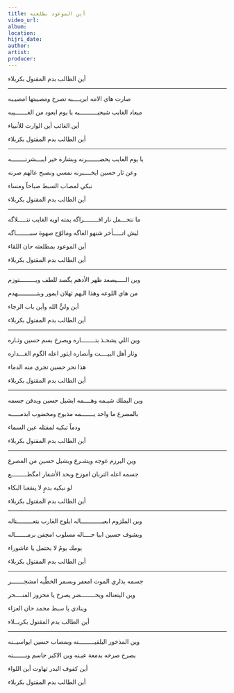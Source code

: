 ```yaml
---
title: أين الموعود بطلعته
video_url:
album:
location:
hijri_date:
author:
artist:
producer:
---
```



أين الطالب بدم المقتول بكربلاء

* * *

صارت هاي الامه ابريــــبه          تصرخ ومصيبتها امصيـبه

ميعاد الغايب شيجيــــــــــبه          يا يوم ايعود من الغـــــــيبه

أين الغائب أين الوارث للأنبياء

أين الطالب بدم المقتول بكربلاء

* * *

يا يوم الغايب يحضـــــــرنه          وبشارة خير ايبـــشرنــــــــه

وعن ثار حسين ايخــــبرنه          نمسي ونصبح عالهم صرنه

نبكي لمصاب السبط صباحاً ومساء

أين الطالب بدم المقتول بكربلاء

* * *

ما نتحـــمل نار افــــــــراگه          يمته اويه الغايب نتـــــلاگه

ليش اتـــــأخر شنهو العاگه          ومالوّح صهوة سبــــــــاگه

أين الموعود بمطلعته حان اللقاء

أين الطالب بدم المقتول بكربلاء

* * *

وين الـــــيصعد ظهر الأدهم          يگصد للطف ويـــــــــتوزم

من هاي اللوعه وهذا الـهم          ثهلان ايمور ويتـــــــــــهدم

أين وليُّ الله وأين باب الرجاء

أين الطالب بدم المقتول بكربلاء

* * *

وين اللي يشحـذ بتــــــــاره          ويصرخ بسم حسين وثـاره

وثار أهل البيــــت وأنصاره          ايثور اعله الگوم الغـــداره

هذا نحر حسين تجري منه الدماء

أين الطالب بدم المقتول بكربلاء

* * *

وين اليملك شيـمه وهــــمه          ايشيل حسين ويدفن جسمه

بالمصرع ما واحد يـــــــمه          مذبوح ومخضوب ابدمـــــه

ودماً تبكيه لمقتله عين السماء

أين الطالب بدم المقتول بكربلاء

* * *

وين اليرزم غوجه ويشـرع          ويشيل حسين من المصرع

جسمه اعله التربان اموزع          وبحد الأشفار امگطـــــــــع

لو نبكيه بدمٍ لا ينفعنا البكاء

أين الطالب بدم المقتول بكربلاء

* * *

وين الملزوم ابعيــــــــــــاله          ايلوح الغارب يتعـــــــــناله

ويشوف حسين ابيا حــــاله          مسلوب امچفن برمـــــــاله

يومك يومٌ لا يحتمل يا عاشوراء

أين الطالب بدم المقتول بكربلاء

* * *

جسمه بذاري الموت امعفر          وبسمر الخطِّيه امشجـــــــر

وين اليتعناله ويحــــــــضر          يصرخ يا محزوز المنــــحر

وينادي يا سبط محمد حان العزاء

أين الطالب بدم المقتول بكربــلاء

* * *

وين المذخور اليلفيـــــــــنه          وبمصاب حسين ايواسيــنه

يصرخ صرخه بدمعة عيـنه          وين الاكبر جاسم ويـــــــنه

أين كفوف البدر تهاوت أين اللواء

أين الطالب بدم المقتول بكربلاء
